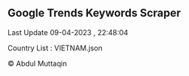 

## Google Trends Keywords Scraper 
 
Last Update 09-04-2023 , 22:48:04

Country List :
VIETNAM.json



© Abdul Muttaqin 
